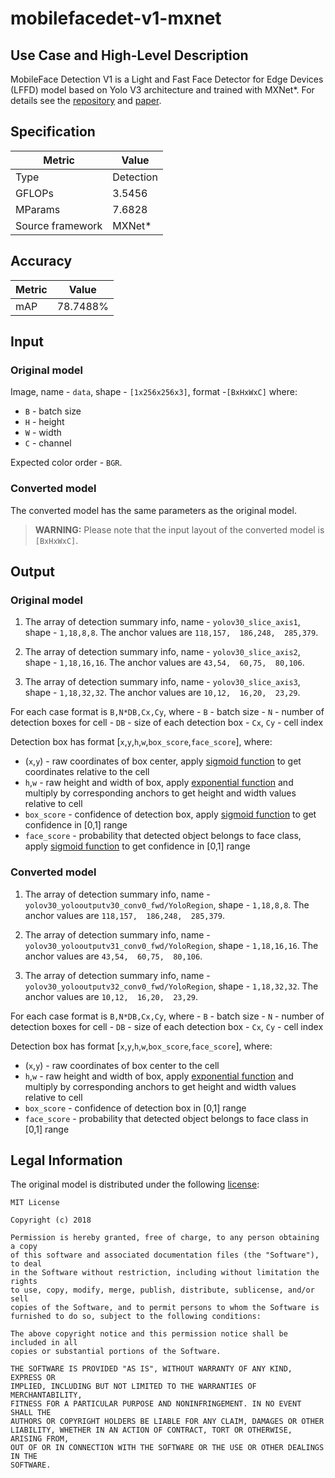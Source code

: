 # mobilefacedet-v1-mxnet

## Use Case and High-Level Description

  MobileFace Detection V1 is a Light and Fast Face Detector for Edge Devices (LFFD) model based on Yolo V3 architecture and trained with MXNet\*. For details see the [repository](https://github.com/becauseofAI/MobileFace) and [paper](https://arxiv.org/pdf/1904.10633.pdf).

## Specification

| Metric            | Value         |
|-------------------|---------------|
| Type              | Detection     |
| GFLOPs            | 3.5456       |
| MParams           | 7.6828        |
| Source framework  | MXNet\*       |

## Accuracy

| Metric | Value |
| ------ | ----- |
| mAP  | 78.7488%|

## Input

### Original model

Image, name - `data`, shape - `[1x256x256x3]`, format -`[BxHxWxC]` where:

- `B` - batch size
- `H` - height
- `W` - width
- `C` - channel

Expected color order -  `BGR`.

### Converted model

The converted model has the same parameters as the original model.

> **WARNING:** Please note that the input layout of the converted model is `[BxHxWxC]`.

## Output

### Original model

1. The array of detection summary info, name - `yolov30_slice_axis1`,  shape - `1,18,8,8`. The anchor values are `118,157,  186,248,  285,379`.

2. The array of detection summary info, name - `yolov30_slice_axis2`,  shape - `1,18,16,16`. The anchor values are `43,54,  60,75,  80,106`.

3. The array of detection summary info, name - `yolov30_slice_axis3`,  shape - `1,18,32,32`. The anchor values are `10,12,  16,20,  23,29`.

For each case format is `B,N*DB,Cx,Cy`, where
    - `B` - batch size
    - `N` - number of detection boxes for cell
    - `DB` - size of each detection box
    - `Cx`, `Cy` - cell index

Detection box has format [`x`,`y`,`h`,`w`,`box_score`,`face_score`], where:
- (`x`,`y`) - raw coordinates of box center, apply [sigmoid function](https://en.wikipedia.org/wiki/Sigmoid_function) to get coordinates relative to the cell
- `h`,`w` - raw height and width of box, apply [exponential function](https://en.wikipedia.org/wiki/Exponential_function) and multiply by corresponding anchors to get height and width values relative to cell
- `box_score` - confidence of detection box, apply [sigmoid function](https://en.wikipedia.org/wiki/Sigmoid_function) to get confidence in [0,1] range
- `face_score` - probability that detected object belongs to face class, apply [sigmoid function](https://en.wikipedia.org/wiki/Sigmoid_function) to get confidence in [0,1] range

### Converted model

1. The array of detection summary info, name - `yolov30_yolooutputv30_conv0_fwd/YoloRegion`,  shape - `1,18,8,8`. The anchor values are `118,157,  186,248,  285,379`.

2. The array of detection summary info, name - `yolov30_yolooutputv31_conv0_fwd/YoloRegion`,  shape - `1,18,16,16`. The anchor values are `43,54,  60,75,  80,106`.

3. The array of detection summary info, name - `yolov30_yolooutputv32_conv0_fwd/YoloRegion`,  shape - `1,18,32,32`. The anchor values are `10,12,  16,20,  23,29`.

For each case format is `B,N*DB,Cx,Cy`, where
    - `B` - batch size
    - `N` - number of detection boxes for cell
    - `DB` - size of each detection box
    - `Cx`, `Cy` - cell index

Detection box has format [`x`,`y`,`h`,`w`,`box_score`,`face_score`], where:
- (`x`,`y`) - raw coordinates of box center to the cell
- `h`,`w` - raw height and width of box, apply [exponential function](https://en.wikipedia.org/wiki/Exponential_function) and multiply by corresponding anchors to get height and width values relative to cell
- `box_score` - confidence of detection box in [0,1] range
- `face_score` - probability that detected object belongs to face class in [0,1] range

## Legal Information

The original model is distributed under the following
[license](https://raw.githubusercontent.com/becauseofAI/MobileFace/master/LICENSE):

```
MIT License

Copyright (c) 2018

Permission is hereby granted, free of charge, to any person obtaining a copy
of this software and associated documentation files (the "Software"), to deal
in the Software without restriction, including without limitation the rights
to use, copy, modify, merge, publish, distribute, sublicense, and/or sell
copies of the Software, and to permit persons to whom the Software is
furnished to do so, subject to the following conditions:

The above copyright notice and this permission notice shall be included in all
copies or substantial portions of the Software.

THE SOFTWARE IS PROVIDED "AS IS", WITHOUT WARRANTY OF ANY KIND, EXPRESS OR
IMPLIED, INCLUDING BUT NOT LIMITED TO THE WARRANTIES OF MERCHANTABILITY,
FITNESS FOR A PARTICULAR PURPOSE AND NONINFRINGEMENT. IN NO EVENT SHALL THE
AUTHORS OR COPYRIGHT HOLDERS BE LIABLE FOR ANY CLAIM, DAMAGES OR OTHER
LIABILITY, WHETHER IN AN ACTION OF CONTRACT, TORT OR OTHERWISE, ARISING FROM,
OUT OF OR IN CONNECTION WITH THE SOFTWARE OR THE USE OR OTHER DEALINGS IN THE
SOFTWARE.
```

